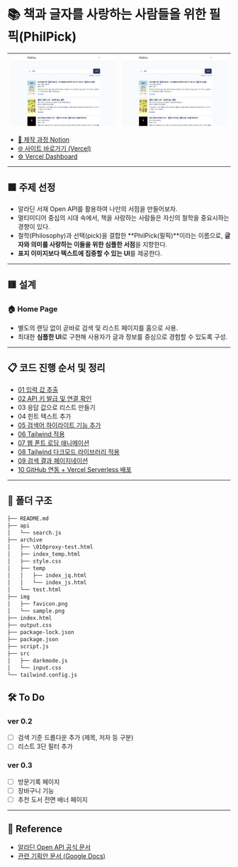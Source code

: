 # 📚 책과 글자를 사랑하는 사람들을 위한 필픽(PhilPick)
![](./img/md/1.jpg) | ![](./img/md/1.jpg)
--|--|



- [📘 제작 과정 Notion](https://stump-smartphone-024.notion.site/OPEN-API-project-1bdf398452c3800a8164dc2b2c5aef6e?pvs=4)
- [🌐 사이트 바로가기 (Vercel)](https://philpick.vercel.app/)
- [⚙️ Vercel Dashboard](https://vercel.com/kimsunghoons-projects/philpick)

---

## 🟩 주제 선정

- 알라딘 서재 Open API를 활용하여 나만의 서점을 만들어보자.
- 멀티미디어 중심의 시대 속에서, 책을 사랑하는 사람들은 자신의 철학을 중요시하는 경향이 있다.
- 철학(Philosophy)과 선택(pick)을 결합한 **PhilPick(필픽)**이라는 이름으로,
  **글자와 의미를 사랑하는 이들을 위한 심플한 서점**을 지향한다.
- **표지 이미지보다 텍스트에 집중할 수 있는 UI**를 제공한다.

---

## 🟨 설계

### 🏠 Home Page

- 별도의 랜딩 없이 곧바로 검색 및 리스트 페이지를 홈으로 사용.
- 최대한 **심플한 UI**로 구현해 사용자가 글과 정보를 중심으로 경험할 수 있도록 구성.

---

## 📋 코드 진행 순서 및 정리

- [01 입력 값 추출](https://www.notion.so/01-1cef398452c38025b57ac21141313f63?pvs=21)
- [02 API 키 발급 및 연결 확인](https://www.notion.so/02-API-1cef398452c380168920ee4cfb494c88?pvs=21)
- 03 응답 값으로 리스트 만들기
- 04 힌트 텍스트 추가
- [05 검색어 하이라이트 기능 추가](https://www.notion.so/05-1cef398452c380039ab6e6b9c37a6add?pvs=21)
- [06 Tailwind 적용](https://www.notion.so/06-tailwind-1cef398452c380cb8922c7c9c3f9b8ba?pvs=21)
- [07 웹 폰트 로딩 애니메이션](https://www.notion.so/07-1cef398452c380f9b533d9c71ea17e4d?pvs=21)
- [08 Tailwind 다크모드 라이브러리 적용](https://www.notion.so/08-tailwind-darkmode-library-1cef398452c380e4aec3e0c42f76c121?pvs=21)
- [09 검색 결과 페이지네이션](https://www.notion.so/09-1cef398452c3801f93d2cdadf7971ccd?pvs=21)
- [10 GitHub 연동 + Vercel Serverless 배포](https://www.notion.so/10-github-vercel-serverless-1cef398452c380f4b9f2d84733878d8e?pvs=21)

---

## 📁 폴더 구조

```
├── README.md
├── api
│   └── search.js
├── archive
│   ├── \010proxy-test.html
│   ├── index_temp.html
│   ├── style.css
│   ├── temp
│   │   ├── index_jq.html
│   │   └── index_js.html
│   └── test.html
├── img
│   ├── favicon.png
│   └── sample.png
├── index.html
├── output.css
├── package-lock.json
├── package.json
├── script.js
├── src
│   ├── darkmode.js
│   └── input.css
└── tailwind.config.js
```

## 🛠️ To Do

### ver 0.2
- [ ] 검색 기준 드롭다운 추가 (제목, 저자 등 구분)
- [ ] 리스트 3단 필터 추가

### ver 0.3
- [ ] 방문기록 페이지
- [ ] 장바구니 기능
- [ ] 추천 도서 전면 배너 페이지

---

## 🔗 Reference

- [알라딘 Open API 공식 문서](https://blog.aladin.co.kr/openapi/popup/5353304)
- [관련 기획안 문서 (Google Docs)](https://docs.google.com/document/d/1mX-WxuoGs8Hy-QalhHcvuV17n50uGI2Sg_GHofgiePE/edit?tab=t.0)